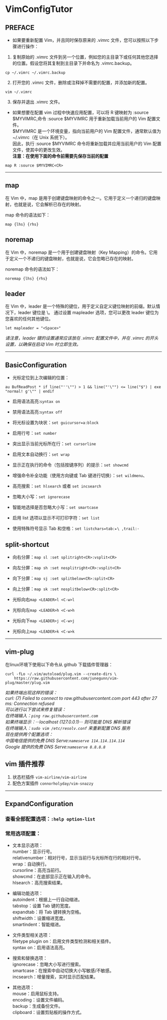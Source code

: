 # VimConfigTutor

## PREFACE
- 如果要重新配置 Vim，并且同时保存原来的 .vimrc 文件，您可以按照以下步骤进行操作：

1. 复制原始的 .vimrc 文件到另一个位置，例如您的主目录下或任何其他您选择的位置。假设您将其复制到主目录下并命名为 .vimrc.backup。
```
cp ~/.vimrc ~/.vimrc.backup
```
2. 打开您的 .vimrc 文件，删除或注释掉不需要的配置，并添加新的配置。
```
vim ~/.vimrc
```
3. 保存并退出 .vimrc 文件。

- 如果想要在配置 vim 过程中快速应用配置，可以将 R 键映射为 :source $MYVIMRC,命令 :source $MYVIMRC 用于重新加载当前用户的 Vim 配置文件。<br>
$MYVIMRC 是一个环境变量，指向当前用户的 Vim 配置文件，通常默认值为 ~/.vimrc（在 Unix 系统下）。<br>
因此，执行 :source $MYVIMRC 命令将重新加载并应用当前用户的 Vim 配置文件，使其中的更改生效。<br>
**注意：在使用下面的命令前需要先保存当前的配置**
```
map R :source $MYVIMRC<CR>
```

***

## map 
在 Vim 中，map 是用于创建键盘映射的命令之一。它用于定义一个递归的键盘映射，也就是说，它会解析已存在的映射。

map 命令的语法如下：
```
map {lhs} {rhs}
```

## noremap 
在 Vim 中，noremap 是一个用于创建键盘映射（Key Mapping）的命令。它用于定义一个不递归的键盘映射，也就是说，它会忽略已存在的映射。 

noremap 命令的语法如下：
```
noremap {lhs} {rhs}
```

## leader
在 Vim 中，leader 是一个特殊的键位，用于定义自定义键位映射的前缀。默认情况下，leader 键位是 \。
通过设置 mapleader 选项，您可以更改 leader 键位为您喜欢的任何其他键位。
```
let mapleader = "<Space>"
```
*请注意，leader 键的设置通常应该放在 .vimrc 配置文件中，并在 .vimrc 的开头设置，以确保在启动 Vim 时立即生效。*

***

## BasicConfiguration

- 光标定位到上次编辑的位置：
```
au BufReadPost * if line("''\"") > 1 && line("'\"") <= line("$") | exe "normal! g'\"" | endif
```

- 启用语法高亮:`syntax on`
- 禁用语法高亮:`syntax off`

- 将光标设置为块状：`set guicursor=a:block`<br>
- 启用行号：`set number`<br>
- 突出显示当前光标所在行：`set cursorline`<br>
- 启用文本自动换行：`set wrap`<br>
- 显示正在执行的命令（包括按键序列）的提示：`set showcmd`<br>
- 增强命令补全功能（使用方向键或 Tab 键进行切换）：`set wildmenu`、<br>
- 高亮搜索：`set hlsearch` 或者 `set incsearch`<br>
- 忽略大小写：`set ignorecase`<br>
- 智能地选择是否忽略大小写：`set smartcase`<br>
- 启用 list 选项以显示不可打印字符：`set list`
- 使用特殊符号显示 Tab 和空格：`set listchars=tab:▸\ ,trail:·`

## split-shortcut
- 向右分屏：`map sl :set splitright<CR>:vsplit<CR>`<br>
- 向左分屏：`map sh :set nosplitright<CR>:vsplit<CR>`<br>
- 向下分屏：`map sj :set splitbelow<CR>:split<CR>`<br>
- 向上分屏：`map sk :set nosplitbelow<CR>:split<CR>`<br>

- 光标向右`map <LEADER>l <C-w>l`
- 光标向左`map <LEADER>h <C-w>h`
- 光标向下`map <LEADER>j <C-w>j`
- 光标向上`map <LEADER>k <C-w>k`

***

## vim-plug
在linux环境下使用以下命令从 github 下载插件管理器：
```
curl -fLo ~/.vim/autoload/plug.vim --create-dirs \
    https://raw.githubusercontent.com/junegunn/vim-plug/master/plug.vim
```
*如果终端出现这样的错误：<br>
curl: (7) Failed to connect to raw.githubusercontent.com port 443 after 27 ms: Connection refused<br>
可以进行以下尝试来修复错误：<br>
在终端输入：`ping raw.githubusercontent.com`<br>
如果终端显示：···localhost (127.0.0.1)··· 则可能是 DNS 解析错误<br>
在终端输入：`sudo vim /etc/resolv.conf` 来重新配置 DNS 服务<br>
现在提供两个配置选项：<br>
中国电信提供的免费 DNS Serve:`nameserve 114.114.114.114`<br>
Google 提供的免费 DNS Serve:`nameserve 8.8.8.8`*

## vim 插件推荐
1. 状态栏插件 `vim-airline/vim-airline`
2. 配色方案插件 `connorholyday/vim-snazzy`

***

## ExpandConfiguration

### 查看全部配置选项：`:help option-list`

### 常用选项配置：

- 文本显示选项：<br>
number：显示行号。<br>
relativenumber：相对行号，显示当前行与光标所在行的相对行号。<br>
wrap：自动换行。<br>
cursorline：高亮当前行。<br>
showcmd：在底部显示正在输入的命令。<br>
hlsearch：高亮搜索结果。

- 编辑功能选项：<br>
autoindent：根据上一行自动缩进。<br>
tabstop：设置 Tab 键的宽度。<br>
expandtab：将 Tab 键转换为空格。<br>
shiftwidth：设置缩进宽度。<br>
smartindent：智能缩进。

- 文件类型相关选项：<br>
filetype plugin on：启用文件类型检测和相关插件。<br>
syntax on：启用语法高亮。

- 搜索和替换选项：<br>
ignorecase：忽略大小写进行搜索。<br>
smartcase：在搜索中自动切换大小写敏感/不敏感。<br>
incsearch：增量搜索，实时显示匹配结果。

- 其他选项：<br>
mouse：启用鼠标支持。<br>
encoding：设置文件编码。<br>
backup：生成备份文件。<br>
clipboard：设置剪贴板的操作方式。









